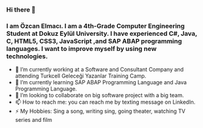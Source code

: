 ### Hi there 👋
### I am Özcan Elmacı. I am a 4th-Grade Computer Engineering Student at Dokuz Eylül University. I have experienced C#, Java, C, HTML5, CSS3, JavaScript ,and SAP ABAP programming languages. I want to improve myself by using new technologies.

- 🔭 I’m currently working at a Software and Consultant Company and attending Turkcell Geleceği Yazanlar Training Camp.
- 🌱 I’m currently learning SAP ABAP Programming Language and Java Programming Language.
- 👯 I’m looking to collaborate on big software project with a big team.
- 📫 How to reach me: you can reach me by texting message on LinkedIn.
- ⚡ My Hobbies: Sing a song, writing sing, going theater, watching TV series and film
